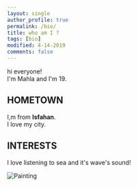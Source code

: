 ```yaml
---
layout: single
author_profile: true
permalink: /bio/
title: who am I ?
tags: [bio]
modified: 4-14-2019
comments: false
---
```



hi everyone!
<br>I'm Mahla and I'm 19.



## HOMETOWN
I,m from <b>Isfahan</b>.
<br>I love my city.

## INTERESTS
I love listening to sea and it's wave's sound!




![Painting](https://m.media-amazon.com/images/I/71TrLDNIMgL.jpg)





